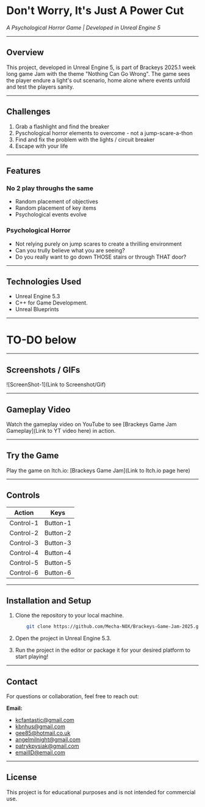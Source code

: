 # **Don't Worry, It's Just A Power Cut**

*A Psychological Horror Game | Developed in Unreal Engine 5*

---

## **Overview**
This project, developed in Unreal Engine 5, is part of Brackeys 2025.1 week long game Jam with the theme "Nothing Can Go Wrong".
The game sees the player endure a light's out scenario, home alone where events unfold and test the players sanity.

---  

## **Challenges**

1. Grab a flashlight and find the breaker
2. Pyschological horror elements to overcome - not a jump-scare-a-thon
3. Find and fix the problem with the lights / circuit breaker
4. Escape with your life

---

## **Features**

### **No 2 play throughs the same**

- Random placement of objectives
- Random placement of key items
- Psychological events evolve

### **Psychological Horror**

- Not relying purely on jump scares to create a thrilling environment
- Can you trully believe what you are seeing?
- Do you really want to go down THOSE stairs or through THAT door?

---

## **Technologies Used**

- Unreal Engine 5.3
- C++ for Game Development.
- Unreal Blueprints

---
# **TO-DO** below
---

## **Screenshots / GIFs**

![ScreenShot-1](Link to Screenshot/Gif)
  
---

## **Gameplay Video**

Watch the gameplay video on YouTube to see [Brackeys Game Jam Gameplay](Link to YT video here) in action.
  
---

## **Try the Game**

Play the game on Itch.io: [Brackeys Game Jam](Link to Itch.io page here)

---

## **Controls**

| Action | Keys |
| ------| ------|
|Control-1 | Button-1 |
|Control-2 | Button-2 |
|Control-3 | Button-3 |
|Control-4 | Button-4 |
|Control-5 | Button-5 |
|Control-6 | Button-6 |

---

## **Installation and Setup**

1. Clone the repository to your local machine.

    ```bash
        git clone https://github.com/Mecha-NOX/Brackeys-Game-Jam-2025.git
    ```

2. Open the project in Unreal Engine 5.3.

3. Run the project in the editor or package it for your desired platform to start playing!

---

## **Contact**

For questions or collaboration, feel free to reach out:

**Email:** 
- <kcfantastic@gmail.com>
- <kbnhus@gmail.com>
- <gee85@hotmail.co.uk>
- <angelmilnight@gmail.com>
- <patrykpysiak@gmail.com>
- <emailID@email.com>

---

## **License**

This project is for educational purposes and is not intended for commercial use.

